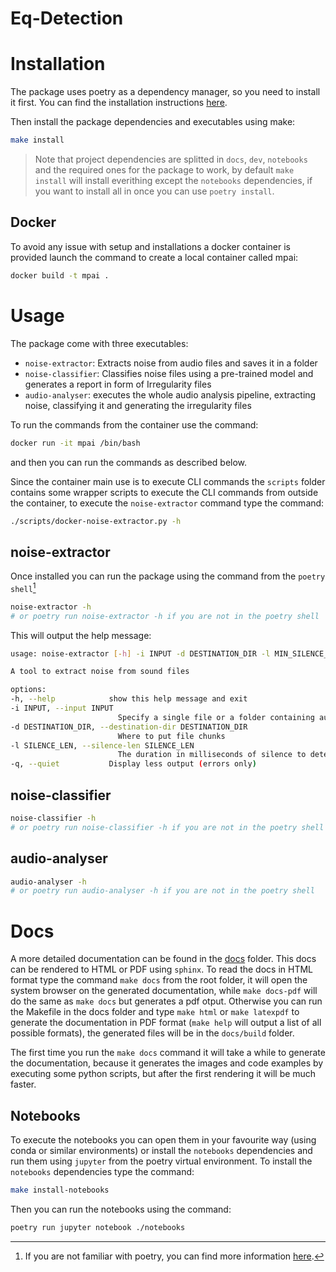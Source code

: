 # Eq-Detection

# Installation

The package uses poetry as a dependency manager, so you need to install it first. You can find the installation instructions [here](https://python-poetry.org/docs/#installation).

Then install the package dependencies and executables using make:
```bash
make install
```

> Note that project dependencies are splitted in `docs`, `dev`, `notebooks` and the required ones for the package to work, by default `make install` will install everithing except the `notebooks` dependencies, if you want to install all in once you can use `poetry install`.

## Docker

To avoid any issue with setup and installations a docker container is provided launch the command to create a local container called mpai:
```bash
docker build -t mpai .
```

# Usage

The package come with three executables:

- `noise-extractor`: Extracts noise from audio files and saves it in a folder
- `noise-classifier`: Classifies noise files using a pre-trained model and generates a report in form of Irregularity files
- `audio-analyser`: executes the whole audio analysis pipeline, extracting noise, classifying it and generating the irregularity files

To run the commands from the container use the command:
```bash
docker run -it mpai /bin/bash
```
and then you can run the commands as described below.

Since the container main use is to execute CLI commands the `scripts` folder contains some wrapper scripts to execute the CLI commands from outside the container, to execute the `noise-extractor` command type the command:
```bash
./scripts/docker-noise-extractor.py -h
```

## noise-extractor

Once installed you can run the package using the command from the `poetry shell`[^1]
```bash
noise-extractor -h
# or poetry run noise-extractor -h if you are not in the poetry shell
```
This will output the help message:
```bash
usage: noise-extractor [-h] -i INPUT -d DESTINATION_DIR -l MIN_SILENCE_LEN [-q]

A tool to extract noise from sound files

options:
-h, --help            show this help message and exit
-i INPUT, --input INPUT
                        Specify a single file or a folder containing audio files as input
-d DESTINATION_DIR, --destination-dir DESTINATION_DIR
                        Where to put file chunks
-l SILENCE_LEN, --silence-len SILENCE_LEN
                        The duration in milliseconds of silence to detect
-q, --quiet           Display less output (errors only)
```

## noise-classifier

```bash
noise-classifier -h
# or poetry run noise-classifier -h if you are not in the poetry shell
```

## audio-analyser

```bash
audio-analyser -h
# or poetry run audio-analyser -h if you are not in the poetry shell
```

# Docs
A more detailed documentation can be found in the [docs](docs) folder. This docs can be rendered to HTML or PDF using `sphinx`. To read the docs in HTML format type the command `make docs` from the root folder, it will open the system browser on the generated documentation, while `make docs-pdf` will do the same as `make docs` but generates a pdf otput. Otherwise you can run the Makefile in the docs folder and type `make html` or `make latexpdf` to generate the documentation in PDF format (`make help` will output a list of all possible formats), the generated files will be in the `docs/build` folder.

The first time you run the `make docs` command it will take a while to generate the documentation, because it generates the images and code examples by executing some python scripts, but after the first rendering it will be much faster.

## Notebooks
To execute the notebooks you can open them in your favourite way (using conda or similar environments) or install the `notebooks` dependencies and run them using `jupyter` from the poetry virtual environment. To install the `notebooks` dependencies type the command:
```bash
make install-notebooks
```
Then you can run the notebooks using the command:
```bash
poetry run jupyter notebook ./notebooks
```

[^1]: If you are not familiar with poetry, you can find more information [here](https://python-poetry.org/docs/basic-usage/#activating-the-virtual-environment).
